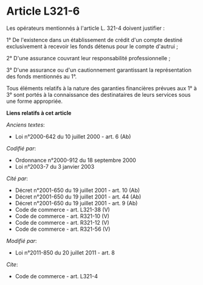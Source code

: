 # Article L321-6

Les opérateurs mentionnés à l'article L. 321-4 doivent justifier : 

1° De l'existence dans un établissement de crédit d'un compte destiné exclusivement à recevoir les fonds détenus pour le
compte d'autrui ; 

2° D'une assurance couvrant leur responsabilité professionnelle ; 

3° D'une assurance ou d'un cautionnement garantissant la représentation des fonds mentionnés au 1°. 

Tous éléments relatifs à la nature des garanties financières prévues aux 1° à 3° sont portés à la connaissance des
destinataires de leurs services sous une forme appropriée.

**Liens relatifs à cet article**

_Anciens textes_:

  - Loi n°2000-642 du 10 juillet 2000 - art. 6 (Ab)

_Codifié par_:

  - Ordonnance n°2000-912 du 18 septembre 2000
  - Loi n°2003-7 du 3 janvier 2003

_Cité par_:

  - Décret n°2001-650 du 19 juillet 2001 - art. 10 (Ab)
  - Décret n°2001-650 du 19 juillet 2001 - art. 44 (Ab)
  - Décret n°2001-650 du 19 juillet 2001 - art. 9 (Ab)
  - Code de commerce - art. L321-38 (V)
  - Code de commerce - art. R321-10 (V)
  - Code de commerce - art. R321-12 (V)
  - Code de commerce - art. R321-56 (V)

_Modifié par_:

  - Loi n°2011-850 du 20 juillet 2011 - art. 8

_Cite_:

  - Code de commerce - art. L321-4
